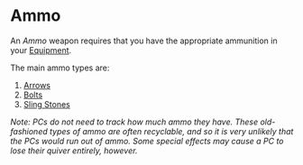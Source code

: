 # Ammo

An *Ammo* weapon requires that you have the appropriate ammunition in your [Equipment](../../Player%20Characters/Inventory/Equipment.md).

The main ammo types are:

1. [Arrows](../Weapons/Ammo/Arrow.md)
2. [Bolts](../Weapons/Ammo/Bolt.md)
3. [Sling Stones](../Weapons/Ammo/Sling%20Stone.md)

*Note: PCs do not need to track how much ammo they have. These old-fashioned types of ammo are often recyclable, and so it is very unlikely that the PCs would run out of ammo. Some special effects may cause a PC to lose their quiver entirely, however.*
